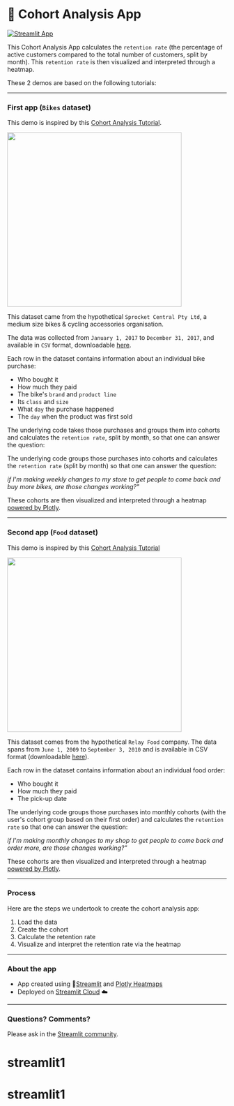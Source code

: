 
#  👥 Cohort Analysis App

[![Streamlit App](https://static.streamlit.io/badges/streamlit_badge_black_white.svg)](https://cohort.streamlitapp.com/)

This Cohort Analysis App calculates the `retention rate` (the percentage of active customers compared to the total number of customers, split by month). This `retention rate` is then visualized and interpreted through a heatmap.

These 	2 demos are based on the following tutorials:

---
### First app (`Bikes` dataset)

This demo is inspired by this [Cohort Analysis Tutorial](https://github.com/maladeep/cohort-retention-rate-analysis-in-python).

<img src ="https://user-images.githubusercontent.com/27242399/174592747-596cb67e-029b-444f-aaeb-975382a4128c.png" width="400px"></img>

This dataset came from the hypothetical `Sprocket Central Pty Ltd`, a medium size bikes & cycling accessories organisation.

The data was collected from `January 1, 2017` to `December 31, 2017`, and available in `CSV` format, downloadable [here](https://www.kaggle.com/datasets/archit9406/customer-transaction-dataset).

Each row in the dataset contains information about an individual bike purchase:

- Who bought it
- How much they paid
- The bike's `brand` and `product line`
- Its `class` and `size`
- What `day` the purchase happened
- The `day` when the product was first sold

The underlying code takes those purchases and groups them into cohorts and calculates the `retention rate`, split by month, so that one can answer the question:

The underlying code groups those purchases into cohorts and calculates the `retention rate` (split by month) so that one can answer the question:

*if I'm making weekly changes to my store to get people to come back and buy more bikes, are those changes working?"*

These cohorts are then visualized and interpreted through a heatmap [powered by Plotly](https://plotly.com/python/).


---
### Second app (`Food` dataset)

This demo is inspired by this [Cohort Analysis Tutorial](http://www.gregreda.com/2015/08/23/cohort-analysis-with-python/)

<img src ="https://user-images.githubusercontent.com/27242399/174386573-882bee1d-38a1-435f-bdf3-a7713239e1e9.png" width="400px"></img>

This dataset comes from the hypothetical `Relay Food` company. The data spans from `June 1, 2009` to `September 3, 2010` and is available in CSV format (downloadable [here](https://github.com/springcoil/marsmodelling/blob/master/relay-foods.xlsx)).

Each row in the dataset contains information about an individual food order:

   - Who bought it
   - How much they paid
   - The pick-up date

The underlying code groups those purchases into monthly cohorts (with the user's cohort group based on their first order) and calculates the `retention rate` so that one can answer the question:

 *if I'm making monthly changes to my shop to get people to come back and order more, are those changes working?"*

These cohorts are then visualized and interpreted through a heatmap [powered by Plotly](https://plotly.com/python/).


---
### Process

Here are the steps we undertook to create the cohort analysis app:

1. Load the data 
2. Create the cohort 
3. Calculate the retention rate
4. Visualize and interpret the retention rate via the heatmap
 
---
### About the app

- App created using 🎈[Streamlit](https://streamlit.io/) and [Plotly Heatmaps](https://plotly.com/python/heatmaps/)
- Deployed on [Streamlit Cloud](https://streamlit.io/cloud) ☁️
---
### Questions? Comments?

Please ask in the [Streamlit community](https://discuss.streamlit.io).
# streamlit1
# streamlit1
